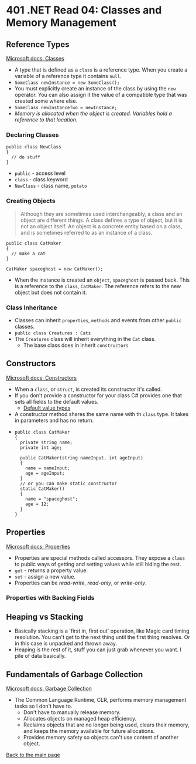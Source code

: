 # 401 .NET Read 04: Classes and Memory Management

## Reference Types
[Microsoft docs: Classes](https://docs.microsoft.com/en-us/dotnet/csharp/programming-guide/classes-and-structs/classes)<br>

+ A type that is defined as a `class` is a reference type.  When you create a variable of a reference type it contains `null`. 
+ `SomeClass newInstance = new SomeClass();`
+ You must explicitly create an instance of the class by using the `new` operator.  You can also assign it the value of a compatible type that was created some where else.
+ `SomeClass newInstanceTwo = newInstance;`
+ *Memory is allocated when the object is created.  Variables hold a reference to that location.*

### Declaring Classes
```
public class NewClass
{
  // do stuff
}
```
+ `public` - access level
+ `class` - class keyword
+ `NewClass` - class name, `potato`

### Creating Objects
> Although they are sometimes used interchangeably, a class and an object are different things. A class defines a type of object, but it is not an object itself. An object is a concrete entity based on a class, and is sometimes referred to as an instance of a class.

```
public class CatMaker 
{
  // make a cat
}

CatMaker spaceghost = new CatMaker();
```
+ When the instance is created an `object`, `spaceghost` is passed back.  This is a reference to the `class`, `CatMaker`. The reference refers to the new object but does not contain it.

### Class Inheritance 
+ Classes can inherit `properties`, `methods` and events from other `public` classes.
+ `public class Creatures : Cats`
+ The `Creatures` class will inherit everything in the `Cat` class.
  + The base class does in inherit `constructors`

## Constructors
[Microsoft docs: Constructors](https://docs.microsoft.com/en-us/dotnet/csharp/programming-guide/classes-and-structs/constructors)<br>

+ When a `class`, or `struct`, is created its constructor it's called.
+ If you don't provide a constructor for your class C# provides one that sets all fields to the default values.
  + [Default value types](https://docs.microsoft.com/en-us/dotnet/csharp/language-reference/builtin-types/default-values)
+ A constructor method shares the same name with th `class` type.  It takes in parameters and has no return.
+ ```
  public class CatMaker
  {
    private string name;
    private int age;

    public CatMaker(string nameInput, int ageInput)
    {
      name = nameInput;
      age = ageInput;
    }
    // or you can make static constructor
    static CatMaker()
    {
      name = "spaceghost";
      age = 12;
    }
  }
  ```
## Properties
[Microsoft docs: Properties](https://docs.microsoft.com/en-us/dotnet/csharp/programming-guide/classes-and-structs/properties)<br>
+ Properties are special methods called accessors.  They expose a `class` to public ways of getting and setting values while still hiding the rest.
+ `get` - returns a property value.
+ `set` - assign a new value.
+ Properties can be *read-write*, *read-only*, or *write-only*.

### Properties with Backing Fields



## Heaping vs Stacking
+ Basically stacking is a 'first in, first out' operation, like Magic card timing resolution.  You can't get to the next thing until the first thing resolves.  Or in this case is unpacked and thrown away.
+ Heaping is the rest of it, stuff you can just grab whenever you want.  I pile of data basically.

## Fundamentals of Garbage Collection
[Microsoft docs: Garbage Collection](https://docs.microsoft.com/en-us/dotnet/standard/garbage-collection/fundamentals)<br>
+ The Common Language Runtime, CLR, performs memory management tasks so I don't have to.
  + Don't have to manually release memory.
  + Allocates objects on managed heap efficiency.
  + Reclaims objects that are no longer being used, clears their memory, and keeps the memory available for future allocations.
  + Provides memory safety so objects can't use content of another object.



[Back to the main page](../README.md) 